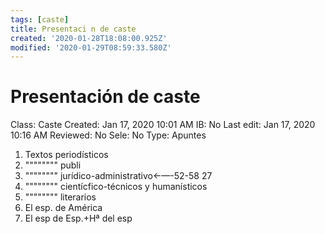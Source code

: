```yaml
---
tags: [caste]
title: Presentaci n de caste
created: '2020-01-28T18:08:00.925Z'
modified: '2020-01-29T08:59:33.580Z'
---
```


# Presentación de caste

Class: Caste
Created: Jan 17, 2020 10:01 AM
IB: No
Last edit: Jan 17, 2020 10:16 AM
Reviewed: No
Sele: No
Type: Apuntes

1. Textos periodísticos
2. """""""" publi
3. """""""" jurídico-administrativo←—-52-58 27
4. """""""" cientícfico-técnicos y humanísticos
5. """""""" literarios
6. El esp. de América
7. El esp de Esp.+Hª del esp
